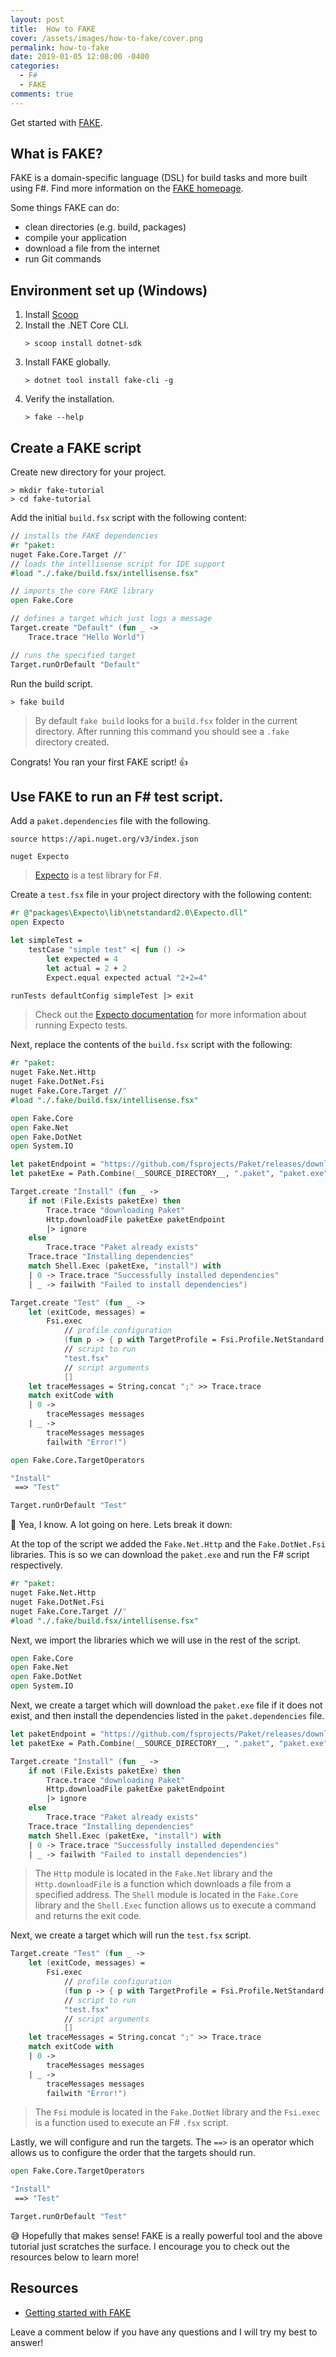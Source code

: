 ```yaml
---
layout: post
title:  How to FAKE
cover: /assets/images/how-to-fake/cover.png
permalink: how-to-fake
date: 2019-01-05 12:08:00 -0400
categories: 
  - F#
  - FAKE
comments: true
---
```


Get started with [FAKE](https://fake.build).

## What is FAKE?
FAKE is a domain-specific language (DSL) for build tasks and more
built using F#. Find more information on the [FAKE homepage](https://fake.build).

Some things FAKE can do:
- clean directories (e.g. build, packages)
- compile your application
- download a file from the internet
- run Git commands

## Environment set up (Windows)
1. Install [Scoop](https://andrewcmeier.com/win-dev#scoop)
2. Install the .NET Core CLI.
    ```
    > scoop install dotnet-sdk
    ```
3. Install FAKE globally.
    ```
    > dotnet tool install fake-cli -g
    ```
4. Verify the installation.
    ```
    > fake --help
    ```

## Create a FAKE script
Create new directory for your project.
```
> mkdir fake-tutorial
> cd fake-tutorial
```

Add the initial `build.fsx` script with the following content:
```fsharp
// installs the FAKE dependencies
#r "paket:
nuget Fake.Core.Target //"
// loads the intellisense script for IDE support
#load "./.fake/build.fsx/intellisense.fsx"

// imports the core FAKE library
open Fake.Core

// defines a target which just logs a message
Target.create "Default" (fun _ ->
    Trace.trace "Hello World")

// runs the specified target
Target.runOrDefault "Default"
```

Run the build script.
```
> fake build
```
> By default `fake build` looks for a `build.fsx` folder in
the current directory. After running this command you should
see a `.fake` directory created.

Congrats! You ran your first FAKE script! :thumbsup:

## Use FAKE to run an F# test script.
Add a `paket.dependencies` file with the following.
```
source https://api.nuget.org/v3/index.json

nuget Expecto
```
> [Expecto](https://github.com/haf/expecto) 
is a test library for F#.

Create a `test.fsx` file in your project directory with the following content:
```fsharp
#r @"packages\Expecto\lib\netstandard2.0\Expecto.dll"
open Expecto

let simpleTest =
    testCase "simple test" <| fun () ->
        let expected = 4
        let actual = 2 + 2
        Expect.equal expected actual "2+2=4"

runTests defaultConfig simpleTest |> exit
```
> Check out the [Expecto documentation](https://github.com/haf/expecto#running-tests)
for more information about running Expecto tests.

Next, replace the contents of the `build.fsx` script with the following:
```fsharp
#r "paket:
nuget Fake.Net.Http
nuget Fake.DotNet.Fsi
nuget Fake.Core.Target //"
#load "./.fake/build.fsx/intellisense.fsx"

open Fake.Core
open Fake.Net
open Fake.DotNet
open System.IO

let paketEndpoint = "https://github.com/fsprojects/Paket/releases/download/5.194.4/paket.exe"
let paketExe = Path.Combine(__SOURCE_DIRECTORY__, ".paket", "paket.exe")

Target.create "Install" (fun _ ->
    if not (File.Exists paketExe) then
        Trace.trace "downloading Paket"
        Http.downloadFile paketExe paketEndpoint
        |> ignore
    else
        Trace.trace "Paket already exists"
    Trace.trace "Installing dependencies"
    match Shell.Exec (paketExe, "install") with
    | 0 -> Trace.trace "Successfully installed dependencies"
    | _ -> failwith "Failed to install dependencies")

Target.create "Test" (fun _ ->
    let (exitCode, messages) = 
        Fsi.exec 
            // profile configuration
            (fun p -> { p with TargetProfile = Fsi.Profile.NetStandard } ) 
            // script to run
            "test.fsx" 
            // script arguments
            []
    let traceMessages = String.concat ";" >> Trace.trace
    match exitCode with
    | 0 -> 
        traceMessages messages
    | _ -> 
        traceMessages messages
        failwith "Error!")

open Fake.Core.TargetOperators

"Install"
 ==> "Test"

Target.runOrDefault "Test"
```

:grimacing: Yea, I know. A lot going on here. Lets break it down:

At the top of the script we added the `Fake.Net.Http` 
and the `Fake.DotNet.Fsi` libraries. This is so we can download 
the `paket.exe` and run the F# script respectively.
```fsharp
#r "paket:
nuget Fake.Net.Http
nuget Fake.DotNet.Fsi
nuget Fake.Core.Target //"
#load "./.fake/build.fsx/intellisense.fsx"
```

Next, we import the libraries which we will use
in the rest of the script.
```fsharp
open Fake.Core
open Fake.Net
open Fake.DotNet
open System.IO
```

Next, we create a target which will download the `paket.exe`
file if it does not exist, and then install the dependencies
listed in the `paket.dependencies` file.
```fsharp
let paketEndpoint = "https://github.com/fsprojects/Paket/releases/download/5.194.4/paket.exe"
let paketExe = Path.Combine(__SOURCE_DIRECTORY__, ".paket", "paket.exe")

Target.create "Install" (fun _ ->
    if not (File.Exists paketExe) then
        Trace.trace "downloading Paket"
        Http.downloadFile paketExe paketEndpoint
        |> ignore
    else
        Trace.trace "Paket already exists"
    Trace.trace "Installing dependencies"
    match Shell.Exec (paketExe, "install") with
    | 0 -> Trace.trace "Successfully installed dependencies"
    | _ -> failwith "Failed to install dependencies")
```
> The `Http` module is located in the `Fake.Net` library
and the `Http.downloadFile` is a function which downloads a file
from a specified address. The `Shell` module is located in 
the `Fake.Core` library and the `Shell.Exec` function allows
us to execute a command and returns the exit code.

Next, we create a target which will run the `test.fsx` script.
```fsharp
Target.create "Test" (fun _ ->
    let (exitCode, messages) = 
        Fsi.exec 
            // profile configuration
            (fun p -> { p with TargetProfile = Fsi.Profile.NetStandard } ) 
            // script to run
            "test.fsx" 
            // script arguments
            []
    let traceMessages = String.concat ";" >> Trace.trace
    match exitCode with
    | 0 -> 
        traceMessages messages
    | _ -> 
        traceMessages messages
        failwith "Error!")
```
> The `Fsi` module is located in the `Fake.DotNet` library
and the `Fsi.exec` is a function used to execute an F# `.fsx` script.

Lastly, we will configure and run the targets.
The `==>` is an operator which allows us to
configure the order that the targets should run.
```fsharp
open Fake.Core.TargetOperators

"Install"
 ==> "Test"

Target.runOrDefault "Test"
```

:sweat_smile: Hopefully that makes sense! FAKE is a really
powerful tool and the above tutorial just scratches the surface.
I encourage you to check out the resources below to learn more!

## Resources
- [Getting started with FAKE](https://fake.build/fake-gettingstarted.html)

Leave a comment below if you have any questions and I will try my best to answer!
